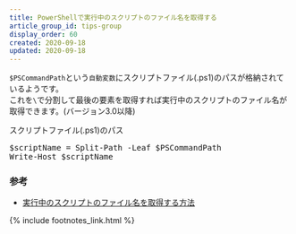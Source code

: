 ```yaml
---
title: PowerShellで実行中のスクリプトのファイル名を取得する
article_group_id: tips-group
display_order: 60
created: 2020-09-18
updated: 2020-09-18
---
```

`$PSCommandPath`という`自動変数`にスクリプトファイル(.ps1)のパスが格納されているようです。  
これを`\`で分割して最後の要素を取得すれば実行中のスクリプトのファイル名が取得できます。(バージョン3.0以降)

<div class="code-box">
<div class="title">スクリプトファイル(.ps1)のパス</div>
<pre>
$scriptName = Split-Path -Leaf $PSCommandPath
Write-Host $scriptName
</pre>
</div>

### <a name="get-the-file-name-of-the-running-script-reference">参考</a>

- [実行中のスクリプトのファイル名を取得する方法](https://bayashita.com/p/entry/show/207)

{% include footnotes_link.html %}
